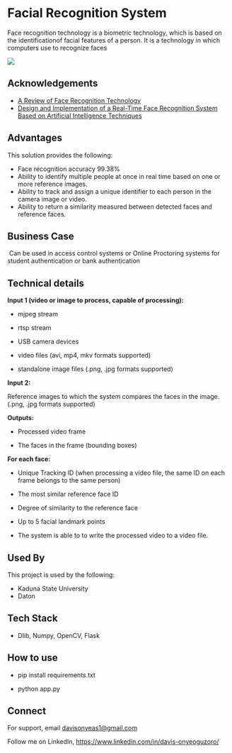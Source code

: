 
# Facial Recognition System

Face recognition technology is a biometric technology, which is based on the identificationof facial features of a person. It is a technology in which computers use to recognize faces


![](face_recognition.gif)  

## Acknowledgements

 - [A Review of Face Recognition Technology](https://www.researchgate.net/publication/343118558_A_Review_of_Face_Recognition_Technology)
 - [Design and Implementation of a Real-Time Face Recognition System Based on Artificial Intelligence Techniques](https://www.researchgate.net/publication/366113631_Design_and_Implementation_of_a_Real-Time_Face_Recognition_System_Based_on_Artificial_Intelligence_Techniques)



## Advantages

This solution provides the following:

- Face recognition accuracy 99.38% 
- Ability to identify multiple people at once in real time based on one or more reference images.
- Ability to track and assign a unique identifier to each person in the camera image or video. 
- Ability to return a similarity measured between detected faces and reference faces.
## Business Case
​
Can be used in access control systems or Online Proctoring systems for student authentication or bank authentication
## Technical details 

**Input 1 (video or image to process, capable of processing):** ​​

- mjpeg stream

- rtsp stream

- USB camera devices

- video files (avi, mp4, mkv formats supported)

- standalone image files (.png, .jpg formats supported)

 

**Input 2:**

Reference images to which the system compares the faces in the image. (.png, .jpg formats supported)


**Outputs:**

- Processed video frame

- The faces in the frame (bounding boxes)

**For each face:**

- Unique Tracking ID (when processing a video file, the same ID on each frame belongs to the same person)

- The most similar reference face ID

- Degree of similarity to the reference face

- Up to 5 facial landmark points

- The system is able to to write the processed video to a video file. 
## Used By

This project is used by the following:

- Kaduna State University
- Daton


## Tech Stack

- Dlib, Numpy, OpenCV, Flask
## How to use 

- pip install requirements.txt

- python app.py


## Connect

For support, email davisonyeas1@gmail.com

Follow me on LinkedIn, https://www.linkedin.com/in/davis-onyeoguzoro/